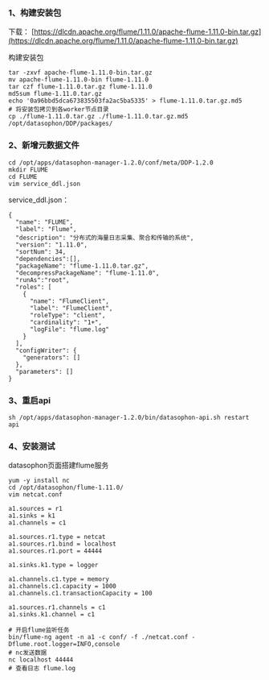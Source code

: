 ### 1、构建安装包

下载：
[https://dlcdn.apache.org/flume/1.11.0/apache-flume-1.11.0-bin.tar.gz](https://dlcdn.apache.org/flume/1.11.0/apache-flume-1.11.0-bin.tar.gz)

构建安装包

```shell
tar -zxvf apache-flume-1.11.0-bin.tar.gz
mv apache-flume-1.11.0-bin flume-1.11.0
tar czf flume-1.11.0.tar.gz flume-1.11.0
md5sum flume-1.11.0.tar.gz
echo '0a96bbd5dca673835503fa2ac5ba5335' > flume-1.11.0.tar.gz.md5
# 将安装包拷贝到各worker节点目录
cp ./flume-1.11.0.tar.gz ./flume-1.11.0.tar.gz.md5 /opt/datasophon/DDP/packages/
```

### 2、新增元数据文件

```shell
cd /opt/apps/datasophon-manager-1.2.0/conf/meta/DDP-1.2.0
mkdir FLUME
cd FLUME
vim service_ddl.json
```

service_ddl.json：

```shell
{
  "name": "FLUME",
  "label": "Flume",
  "description": "分布式的海量日志采集、聚合和传输的系统",
  "version": "1.11.0",
  "sortNum": 34,
  "dependencies":[],
  "packageName": "flume-1.11.0.tar.gz",
  "decompressPackageName": "flume-1.11.0",
  "runAs":"root",
  "roles": [
    {
      "name": "FlumeClient",
      "label": "FlumeClient",
      "roleType": "client",
      "cardinality": "1+",
      "logFile": "flume.log"
    }
  ],
  "configWriter": {
    "generators": []
  },
  "parameters": []
}
```

### 3、重启api

```shell
sh /opt/apps/datasophon-manager-1.2.0/bin/datasophon-api.sh restart api
```

### 4、安装测试

datasophon页面搭建flume服务

```shell
yum -y install nc
cd /opt/datasophon/flume-1.11.0/
vim netcat.conf
```

```shell
a1.sources = r1
a1.sinks = k1
a1.channels = c1

a1.sources.r1.type = netcat
a1.sources.r1.bind = localhost
a1.sources.r1.port = 44444

a1.sinks.k1.type = logger

a1.channels.c1.type = memory
a1.channels.c1.capacity = 1000
a1.channels.c1.transactionCapacity = 100

a1.sources.r1.channels = c1
a1.sinks.k1.channel = c1
```

```shell
# 开启flume监听任务
bin/flume-ng agent -n a1 -c conf/ -f ./netcat.conf -Dflume.root.logger=INFO,console
# nc发送数据
nc localhost 44444
# 查看日志 flume.log
```

